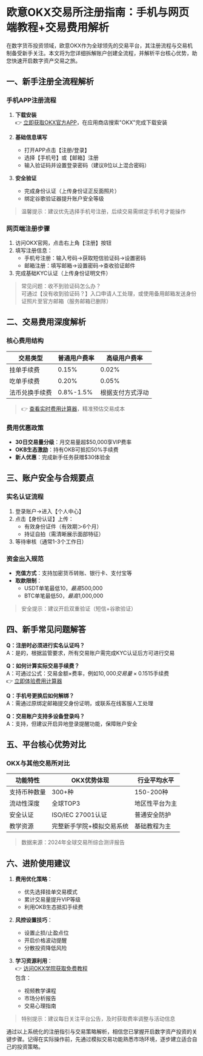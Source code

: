 # 欧意OKX交易所注册指南：手机与网页端教程+交易费用解析

在数字货币投资领域，欧意OKX作为全球领先的交易平台，其注册流程与交易机制备受新手关注。本文将为您详细拆解账户创建全流程，并解析平台核心优势，助您快速开启数字资产交易之旅。

## 一、新手注册全流程解析

### 手机APP注册流程
1. **下载安装**  
   👉 [立即获取OKX官方APP](https://bit.ly/okx_welcome)，在应用商店搜索"OKX"完成下载安装

2. **基础信息填写**  
   - 打开APP点击【注册/登录】
   - 选择【手机号】或【邮箱】注册
   - 输入验证码并设置登录密码（建议8位以上混合密码）

3. **安全验证**  
   - 完成身份认证（上传身份证正反面照片）
   - 绑定谷歌验证器提升账户安全等级

> 温馨提示：建议优先选择手机号注册，后续交易需绑定手机号才能操作

### 网页端注册步骤
1. 访问OKX官网，点击右上角【注册】按钮
2. 填写注册信息：
   - 手机号注册：输入号码→获取短信验证码→设置密码
   - 邮箱注册：填写邮箱→设置密码→查收验证邮件
3. 完成基础KYC认证（上传身份证明文件）

> 常见问题：收不到验证码怎么办？  
> 可通过【没有收到验证码？】入口申请人工处理，或使用备用邮箱发送身份证照片至官方邮箱（服务邮箱已删除）

## 二、交易费用深度解析

### 核心费用结构
| 交易类型       | 普通用户费率 | 高级用户费率 |
|----------------|-------------|-------------|
| 挂单手续费     | 0.15%       | 0.02%       |
| 吃单手续费     | 0.20%       | 0.05%       |
| 法币兑换手续费 | 0.8%-1.5%   | 根据支付方式浮动 |

> 👉 [查看实时费用计算器](https://bit.ly/okx_welcome)，精准预估交易成本

### 费用优惠政策
- **30日交易量分级**：月交易量超$50,000享VIP费率
- **OKB生态激励**：持有OKB可抵扣50%手续费
- **新人优惠**：完成新手任务获赠$30体验金

## 三、账户安全与合规要点

### 实名认证流程
1. 登录账户→进入【个人中心】
2. 点击【身份认证】上传：
   - 有效身份证件（有效期＞6个月）
   - 持证自拍（需清晰展示面部特征）
3. 等待审核（通常1-3个工作日）

### 资金出入规范
- **充值方式**：支持加密货币转账、银行卡、支付宝等
- **取款限制**：  
  - USDT单笔最低$10，最高$500,000  
  - BTC单笔最低$50，最高$1,000,000

> 安全提示：建议开启双重验证（短信+谷歌验证）

## 四、新手常见问题解答

**Q：注册时必须进行实名认证吗？**  
A：是的，根据监管要求，所有交易账户需完成KYC认证后方可进行交易

**Q：如何计算实际交易手续费？**  
A：可通过公式：交易金额×费率，例如$10,000交易量×0.15%=$15手续费  
👉 [立即体验费用计算器](https://bit.ly/okx_welcome)

**Q：手机号更换后如何解绑？**  
A：需通过原绑定邮箱提交身份证明，或联系在线客服人工处理

**Q：交易账户支持多设备登录吗？**  
A：支持，但建议开启异地登录提醒功能，保障账户安全

## 五、平台核心优势对比

### OKX与其他交易所对比
| 功能特性         | OKX优势体现                  | 行业平均水平       |
|------------------|----------------------------|------------------|
| 支持币种数量     | 300+种                      | 150-200种       |
| 流动性深度       | 全球TOP3                    | 地区性平台为主   |
| 安全认证         | ISO/IEC 27001认证           | 普通安全防护     |
| 教学资源         | 完整新手学院+模拟交易系统   | 基础教程为主     |

> 数据来源：2024年全球交易所综合测评报告

## 六、进阶使用建议

1. **费用优化策略**：  
   - 优先选择挂单交易模式
   - 累计交易量提升VIP等级
   - 利用OKB生态抵扣手续费

2. **风控设置技巧**：  
   - 设置止损/止盈点位
   - 开启价格波动提醒
   - 分散投资降低风险

3. **学习资源利用**：  
   👉 [访问OKX学院获取免费教程](https://bit.ly/okx_welcome)  
   包含：
   - 视频教学课程
   - 市场分析报告
   - 交易心理指南

> 特别提示：建议每日关注平台公告，及时获取费率调整与活动信息

通过以上系统化的注册指引与交易策略解析，相信您已掌握开启数字资产投资的关键步骤。记得在实际操作前，先通过模拟交易功能熟悉市场环境，逐步建立适合自己的投资策略。